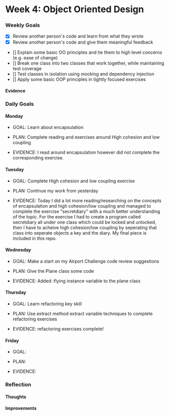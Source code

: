 # Week 4: Object Oriented Design

### Weekly Goals
- [x] Review another person's code and learn from what they wrote
- [x] Review another person's code and give them meaningful feedback
- [] Explain some basic OO principles and tie them to high level concerns (e.g. ease of change) 
- [] Break one class into two classes that work together, while maintaining test coverage
- [] Test classes in isolation using mocking and dependency injection
- [] Apply some basic OOP principles in tightly focused exercises
 
#### Evidence

### Daily Goals
#### Monday
* GOAL: Learn about encapsulation 

* PLAN: Complete reading and exercises around High cohesion and low coupling

* EVIDENCE: I read around encapsulation however did not complete the corresponding exercise.

#### Tuesday
* GOAL: Complete High cohesion and low coupling exercise

* PLAN: Continue my work from yesterday

* EVIDENCE: Today I did a lot more reading/researching on the concepts of encapsulation and high cohesion/low coupling and managed to complete the exercise "secretdiary" with a much better understanding of the topic. For the exercise I had to create a program called secretdiary all under one class which could be locked and unlocked, then I have to acheive high cohesion/low coupling by seperating that class into seperate objects a key and the diary. My final piece is included in this repo.

#### Wednesday
* GOAL: Make a start on my Airport Challenge code review suggestions

* PLAN: Give the Plane class some code

* EVIDENCE: Added :flying instance variable to the plane class

#### Thursday
* GOAL: Learn refactoring key skill

* PLAN: Use extract method extract variable techniques to complete refactoring exercises

* EVIDENCE: refactoring exercises complete!

#### Friday
* GOAL: 

* PLAN:

* EVIDENCE:  

### Reflection
#### Thoughts


#### Improvements

